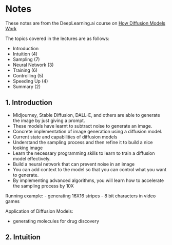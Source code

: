 # Notes

These notes are from the DeepLearning.ai course on [How Diffusion Models Work](https://www.deeplearning.ai/short-courses/how-diffusion-models-work/)

The topics covered in the lectures are as follows:
- Introduction 
- Intuition (4)
- Sampling (7)
- Neural Network (3)
- Training (6)
- Controlling (5) 
- Speeding Up (4)
- Summary (2)

## 1. Introduction 

- Midjourney, Stable Diffusion, DALL-E, and others are able to generate the image by just giving a prompt. 
- These models have learnt to subtract noise to generate an image.
- Concrete implementation of image generation using a diffusion model.
- Current state and capabilities of diffusion models 
- Understand the sampling process and then refine it to build a nice looking image 
- Learn the necessary programming skills to learn to train a diffusion model effectively. 
- Build a neural network that can prevent noise in an image 
- You can add context to the model so that you can control what you want to generate. 
- By implementing advanced algorithms, you will learn how to accelerate the sampling process by 10X

Running example:
    - generating 16X16 stripes
    - 8 bit characters in video games

Application of Diffusion Models: 
- generating molecules for drug discovery

## 2. Intuition
